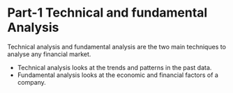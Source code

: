 # Part-1 Technical and fundamental Analysis
Technical analysis and fundamental analysis are the two main techniques to analyse any financial market. 
- Technical analysis looks at the trends and patterns in the past data.
- Fundamental analysis looks at the economic and financial factors of a company.
